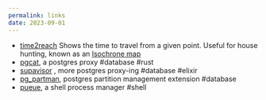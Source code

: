 ```yaml
---
permalink: links
date: 2023-09-01
---
```

- [time2reach](https://map.henryn.xyz/) Shows the time to travel from a given point. Useful for house hunting, known as an [Isochrone map](https://en.wikipedia.org/wiki/Isochrone_map)
- [pgcat](https://github.com/postgresml/pgcat), a postgres proxy #database #rust
- [supavisor](https://supabase.com/blog/supavisor-1-million) , more postgres proxy-ing #database #elixir
- [pg_partman](https://github.com/pgpartman/pg_partman/), postgres partition management extension #database
- [pueue](https://github.com/Nukesor/pueue), a shell process manager #shell